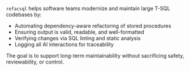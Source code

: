 `refacsql` helps software teams modernize and maintain large T-SQL codebases by:

- Automating dependency-aware refactoring of stored procedures
- Ensuring output is valid, readable, and well-formatted
- Verifying changes via SQL linting and static analysis
- Logging all AI interactions for traceability

The goal is to support long-term maintainability without sacrificing safety, reviewability, or control.